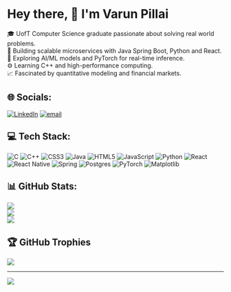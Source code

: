# Hey there, 👋 I'm Varun Pillai

🎓 UofT Computer Science graduate passionate about solving real world problems. <br>
🚀 Building scalable microservices with Java Spring Boot, Python and React. <br>
🤖 Exploring AI/ML models and PyTorch for real-time inference. <br>
⚙️ Learning C++ and high-performance computing. <br>
📈 Fascinated by quantitative modeling and financial markets. <br>

## 🌐 Socials:
[![LinkedIn](https://img.shields.io/badge/LinkedIn-%230077B5.svg?logo=linkedin&logoColor=white)](https://linkedin.com/in/https://www.linkedin.com/in/varun-spillai) [![email](https://img.shields.io/badge/Email-D14836?logo=gmail&logoColor=white)](mailto:varunsureshpillai@gmail.com) 

## 💻 Tech Stack:
![C](https://img.shields.io/badge/c-%2300599C.svg?style=for-the-badge&logo=c&logoColor=white) ![C++](https://img.shields.io/badge/c++-%2300599C.svg?style=for-the-badge&logo=c%2B%2B&logoColor=white) ![CSS3](https://img.shields.io/badge/css3-%231572B6.svg?style=for-the-badge&logo=css3&logoColor=white) ![Java](https://img.shields.io/badge/java-%23ED8B00.svg?style=for-the-badge&logo=openjdk&logoColor=white) ![HTML5](https://img.shields.io/badge/html5-%23E34F26.svg?style=for-the-badge&logo=html5&logoColor=white) ![JavaScript](https://img.shields.io/badge/javascript-%23323330.svg?style=for-the-badge&logo=javascript&logoColor=%23F7DF1E) ![Python](https://img.shields.io/badge/python-3670A0?style=for-the-badge&logo=python&logoColor=ffdd54) ![React](https://img.shields.io/badge/react-%2320232a.svg?style=for-the-badge&logo=react&logoColor=%2361DAFB) ![React Native](https://img.shields.io/badge/react_native-%2320232a.svg?style=for-the-badge&logo=react&logoColor=%2361DAFB) ![Spring](https://img.shields.io/badge/spring-%236DB33F.svg?style=for-the-badge&logo=spring&logoColor=white) ![Postgres](https://img.shields.io/badge/postgres-%23316192.svg?style=for-the-badge&logo=postgresql&logoColor=white) ![PyTorch](https://img.shields.io/badge/PyTorch-%23EE4C2C.svg?style=for-the-badge&logo=PyTorch&logoColor=white) ![Matplotlib](https://img.shields.io/badge/Matplotlib-%23ffffff.svg?style=for-the-badge&logo=Matplotlib&logoColor=black)
## 📊 GitHub Stats:
![](https://github-readme-stats.vercel.app/api?username=varun6531&theme=github_dark&hide_border=true&include_all_commits=true&count_private=true)<br/>
![](https://nirzak-streak-stats.vercel.app/?user=varun6531&theme=github_dark&hide_border=true)<br/>
![](https://github-readme-stats.vercel.app/api/top-langs/?username=varun6531&theme=github_dark&hide_border=true&include_all_commits=true&count_private=true&layout=compact)

## 🏆 GitHub Trophies
![](https://github-profile-trophy.vercel.app/?username=varun6531&theme=radical&no-frame=true&no-bg=true&margin-w=4)

---
[![](https://visitcount.itsvg.in/api?id=varun6531&icon=0&color=2)](https://visitcount.itsvg.in)

<!-- Proudly created with GPRM ( https://gprm.itsvg.in ) -->
